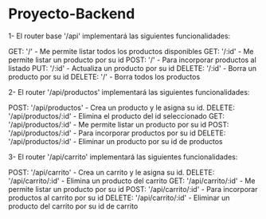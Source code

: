 # Proyecto-Backend

1- El router base '/api' implementará las siguientes funcionalidades:

GET: '/' - Me permite listar todos los productos disponibles
GET: '/:id' - Me permite listar un producto por su id
POST: '/' - Para incorporar productos al listado
PUT: '/:id' - Actualiza un producto por su id
DELETE: '/:id' - Borra un producto por su id
DELETE: '/' - Borra todos los productos


2- El router '/api/productos' implementará las siguientes funcionalidades:

POST: '/api/productos' - Crea un producto y le asigna su id.
DELETE: '/api/productos/:id' - Elimina el producto del id seleccionado
GET: '/api/productos/:id' - Me permite listar un producto por su id
POST: '/api/productos/:id' - Para incorporar productos por su id
DELETE: '/api/productos/:id' - Eliminar un producto por su id de productos

3- El router '/api/carrito' implementará las siguientes funcionalidades:

POST: '/api/carrito' - Crea un carrito y le asigna su id.
DELETE: '/api/carrito/:id' - Elimina un producto del carrito
GET: '/api/carrito/:id' - Me permite listar un producto por su id
POST: '/api/carrito/:id' - Para incorporar productos al carrito por su id
DELETE: '/api/carrito/:id' - Eliminar un producto del carrito por su id de carrito